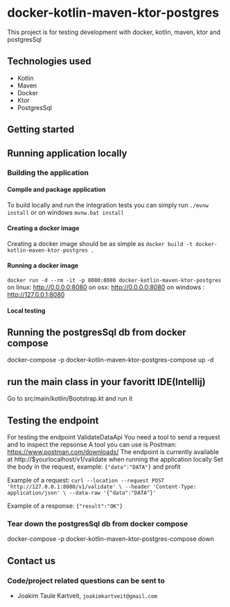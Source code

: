 # docker-kotlin-maven-ktor-postgres
This project is for testing development with docker, kotlin, maven, ktor and postgresSql

## Technologies used
* Kotlin
* Maven
* Docker
* Ktor
* PostgresSql

## Getting started
## Running application locally

### Building the application
#### Compile and package application
To build locally and run the integration tests you can simply run `./mvnw install` or on windows 
`mvnw.bat install`

#### Creating a docker image
Creating a docker image should be as simple as `docker build -t docker-kotlin-maven-ktor-postgres .`

#### Running a docker image
`docker run -d --rm -it -p 8080:8080 docker-kotlin-maven-ktor-postgres`
on linux: http://0.0.0.0:8080
on osx: http://0.0.0.0:8080
on windows : http://127.0.0.1:8080

#### Local testing
## Running the postgresSql db from docker compose
docker-compose -p docker-kotlin-maven-ktor-postgres-compose up -d

## run the main class in your favoritt IDE(Intellij)
Go to src/main/kotlin/Bootstrap.kt and run it

## Testing the endpoint
For testing the endpoint ValidateDataApi
You need a tool to send a request and to inspect the repsonse
A tool you can use is Postman: https://www.postman.com/downloads/
The endpoint is currently available at http://$yourlocalhost/v1/validate when running the application locally 
Set the body in the request, example: `{"data":"DATA"}` and profit

Example of a request:
`curl --location --request POST 'http://127.0.0.1:8080/v1/validate' \
--header 'Content-Type: application/json' \
--data-raw '{"data":"DATA"}'`

Example of a response:
`{"result":"OK"}`

### Tear down the postgresSql db from docker compose
docker-compose -p docker-kotlin-maven-ktor-postgres-compose down

## Contact us
### Code/project related questions can be sent to
* Joakim Taule Kartveit, `joakimkartveit@gmail.com`
